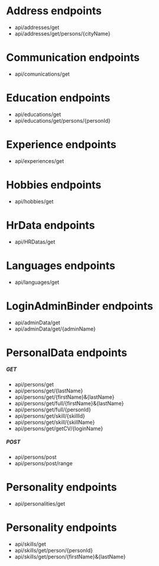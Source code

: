 # Address endpoints
- api/addresses/get
- api/addresses/get/persons/{cityName}
# Communication endpoints
- api/comunications/get
# Education endpoints
- api/educations/get
- api/educations/get/persons/{personId}
# Experience endpoints
- api/experiences/get
# Hobbies endpoints
- api/hobbies/get
# HrData endpoints
- api/HRDatas/get
# Languages endpoints
- api/languages/get
# LoginAdminBinder endpoints
- api/adminData/get
- api/adminData/get/{adminName}
# PersonalData endpoints
##### GET
- api/persons/get
- api/persons/get/{lastName}
- api/persons/get/{firstName}&{lastName}
- api/persons/get/full/{firstName}&{lastName}
- api/persons/get/full/{personId}
- api/persons/get/skill/{skillId}
- api/persons/get/skill/{skillName}
- api/persons/get/getCV/{loginName}
##### POST
- api/persons/post
- api/persons/post/range
# Personality endpoints
- api/personalities/get
# Personality endpoints
- api/skills/get
- api/skills/get/person/{personId}
- api/skills/get/person/{firstName}&{lastName}